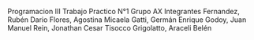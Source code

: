 Programacion III Trabajo Practico N°1
Grupo AX
Integrantes
Fernandez, Rubén Dario
Flores, Agostina Micaela 
Gatti, Germán Enrique 
Godoy, Juan Manuel 
Rein, Jonathan Cesar
Tisocco Grigolatto, Araceli Belén
